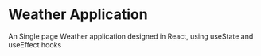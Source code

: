 # Weather Application

An Single page Weather application designed in React, using useState and useEffect hooks
